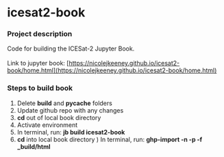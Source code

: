 # icesat2-book

### Project description
Code for building the ICESat-2 Jupyter Book.<br><br> Link to jupyter book: [https://nicolejkeeney.github.io/icesat2-book/home.html](https://nicolejkeeney.github.io/icesat2-book/home.html)

### Steps to build book 
 1) Delete **build** and **pycache** folders
 2) Update github repo with any changes 
 3) **cd** out of local book directory 
 4) Activate environment
 5) In terminal, run: **jb build icesat2-book** 
 6) **cd** into local book directory 
 ) In terminal, run: **ghp-import -n -p -f _build/html** 
